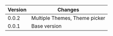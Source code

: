 | Version | Changes                                                    |
| --------|------------------------------------------------------------|
| 0.0.2   | Multiple Themes, Theme picker                              |
| 0.0.1   | Base version                                               |